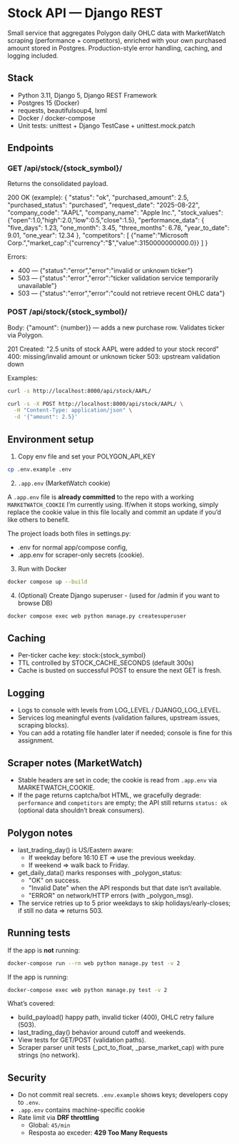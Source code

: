 # Stock API — Django REST

Small service that aggregates Polygon daily OHLC data with MarketWatch scraping (performance + competitors), enriched with your own purchased amount stored in Postgres. 
Production-style error handling, caching, and logging included.

## Stack

- Python 3.11, Django 5, Django REST Framework
- Postgres 15 (Docker)
- requests, beautifulsoup4, lxml
- Docker / docker-compose
- Unit tests: unittest + Django TestCase + unittest.mock.patch

## Endpoints

### GET /api/stock/{stock_symbol}/
Returns the consolidated payload.

200 OK (example):
{
  "status": "ok",
  "purchased_amount": 2.5,
  "purchased_status": "purchased",
  "request_date": "2025-08-22",
  "company_code": "AAPL",
  "company_name": "Apple Inc.",
  "stock_values": {"open":1.0,"high":2.0,"low":0.5,"close":1.5},
  "performance_data": {
    "five_days": 1.23,
    "one_month": 3.45,
    "three_months": 6.78,
    "year_to_date": 9.01,
    "one_year": 12.34
  },
  "competitors": [
    {"name":"Microsoft Corp.","market_cap":{"currency":"$","value":3150000000000.0}}
  ]
}

Errors:
- 400 — {"status":"error","error":"invalid or unknown ticker"}
- 503 — {"status":"error","error":"ticker validation service temporarily unavailable"}
- 503 — {"status":"error","error":"could not retrieve recent OHLC data"}

### POST /api/stock/{stock_symbol}/
Body: {"amount": {number}} — adds a new purchase row. Validates ticker via Polygon.

201 Created: "2.5 units of stock AAPL were added to your stock record"
400: missing/invalid amount or unknown ticker
503: upstream validation down

Examples:
```bash
curl -s http://localhost:8000/api/stock/AAPL/
````

```bash
curl -s -X POST http://localhost:8000/api/stock/AAPL/ \
  -H "Content-Type: application/json" \
  -d '{"amount": 2.5}'
```


## Environment setup

1) Copy env file and set your POLYGON_API_KEY

```bash
cp .env.example .env
```

2) `.app.env` (MarketWatch cookie)

A `.app.env` file is **already committed** to the repo with a working `MARKETWATCH_COOKIE` I’m currently using.
If/when it stops working, simply replace the cookie value in this file locally and commit an update if you’d like
others to benefit.

The project loads both files in settings.py:
- .env for normal app/compose config,
- .app.env for scraper-only secrets (cookie).

3) Run with Docker
```bash
docker compose up --build
```

4) (Optional) Create Django superuser - (used for /admin if you want to browse DB)
```bash
docker compose exec web python manage.py createsuperuser
```

## Caching

- Per-ticker cache key: stock:{stock_symbol}
- TTL controlled by STOCK_CACHE_SECONDS (default 300s)
- Cache is busted on successful POST to ensure the next GET is fresh.

## Logging

- Logs to console with levels from LOG_LEVEL / DJANGO_LOG_LEVEL.
- Services log meaningful events (validation failures, upstream issues, scraping blocks).
- You can add a rotating file handler later if needed; console is fine for this assignment.

## Scraper notes (MarketWatch)

- Stable headers are set in code; the cookie is read from `.app.env` via MARKETWATCH_COOKIE.
- If the page returns captcha/bot HTML, we gracefully degrade: `performance` and `competitors` are empty; the API still returns `status: ok` (optional data shouldn’t break consumers).

## Polygon notes

- last_trading_day() is US/Eastern aware:
  - If weekday before 16:10 ET ⇒ use the previous weekday.
  - If weekend ⇒ walk back to Friday.
- get_daily_data() marks responses with _polygon_status:
  - "OK" on success.
  - "Invalid Date" when the API responds but that date isn’t available.
  - "ERROR" on network/HTTP errors (with _polygon_msg).
- The service retries up to 5 prior weekdays to skip holidays/early-closes; if still no data ⇒ returns 503.

## Running tests

If the app is **not** running:

```bash
docker-compose run --rm web python manage.py test -v 2
```

If the app is running:

```bash
docker-compose exec web python manage.py test -v 2
```

What’s covered:
- build_payload() happy path, invalid ticker (400), OHLC retry failure (503).
- last_trading_day() behavior around cutoff and weekends.
- View tests for GET/POST (validation paths).
- Scraper parser unit tests (_pct_to_float, _parse_market_cap) with pure strings (no network).

## Security

- Do not commit real secrets. `.env.example` shows keys; developers copy to `.env`.
- `.app.env` contains machine-specific cookie
- Rate limit via **DRF throttling**
    - Global: `45/min`
    - Resposta ao exceder: **429 Too Many Requests**


